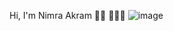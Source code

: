 Hi, I'm Nimra Akram 👋🏾 👩🏾‍💻
![image](https://user-images.githubusercontent.com/66442603/136705251-5243d790-f9d5-43ab-821e-e34057dd4000.png)

